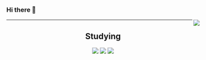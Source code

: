 ### Hi there 👋

<!--
**yunjae228/yunjae228** is a ✨ _special_ ✨ repository because its `README.md` (this file) appears on your GitHub profile.

Here are some ideas to get you started:

- 🔭 I’m currently working on ...
- 🌱 I’m currently learning ...
- 👯 I’m looking to collaborate on ...
- 🤔 I’m looking for help with ...
- 💬 Ask me about ...
- 📫 How to reach me: ...
- 😄 Pronouns: ...
- ⚡ Fun fact: ...
-->

<div align="center">
  

  
<img align="right" src = "https://github-readme-stats.vercel.app/api/top-langs/?username=yunjae228"/>
  
  ---
  
## Studying
  
  <img src="https://img.shields.io/badge/JavaScript-F7DF1E?style=flat-square&logo=JavaScript&logoColor=black"/>
  <img src="https://img.shields.io/badge/Node.js-339933?style=flat-square&logo=Node.js&logoColor=black"/> 
  <img src="https://img.shields.io/badge/MongoDB-47A248?style=flat-square&logo=MongoDB&logoColor=black"/>
  
  
</div>
